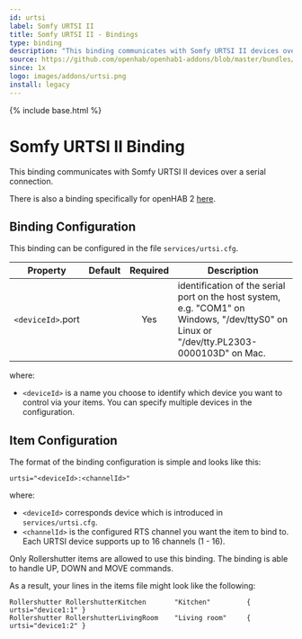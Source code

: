 ```yaml
---
id: urtsi
label: Somfy URTSI II
title: Somfy URTSI II - Bindings
type: binding
description: "This binding communicates with Somfy URTSI II devices over a serial connection."
source: https://github.com/openhab/openhab1-addons/blob/master/bundles/binding/org.openhab.binding.urtsi/README.md
since: 1x
logo: images/addons/urtsi.png
install: legacy
---
```


<!-- Attention authors: Do not edit directly. Please add your changes to the appropriate source repository -->

{% include base.html %}

# Somfy URTSI II Binding

This binding communicates with Somfy URTSI II devices over a serial connection.

There is also a binding specifically for openHAB 2 [here](https://www.openhab.org/addons/bindings/urtsi/).

## Binding Configuration

This binding can be configured in the file `services/urtsi.cfg`.

| Property | Default | Required | Description |
|----------|---------|:--------:|-------------|
| `<deviceId>`.port | | Yes    | identification of the serial port on the host system, e.g. "COM1" on Windows, "/dev/ttyS0" on Linux or "/dev/tty.PL2303-0000103D" on Mac. |

where:

* `<deviceId>` is a name you choose to identify which device you want to control via your items.  You can specify multiple devices in the configuration.

## Item Configuration

The format of the binding configuration is simple and looks like this:

```
urtsi="<deviceId>:<channelId>"
```

where:

* `<deviceId>` corresponds device which is introduced in `services/urtsi.cfg`.
* `<channelId>` is the configured RTS channel you want the item to bind to. Each URTSI device supports up to 16 channels (1 - 16).

Only Rollershutter items are allowed to use this binding. The binding is able to handle UP, DOWN and MOVE commands.

As a result, your lines in the items file might look like the following:

```
Rollershutter RollershutterKitchen       "Kitchen"         { urtsi="device1:1" }
Rollershutter RollershutterLivingRoom    "Living room"     { urtsi="device1:2" }
```
